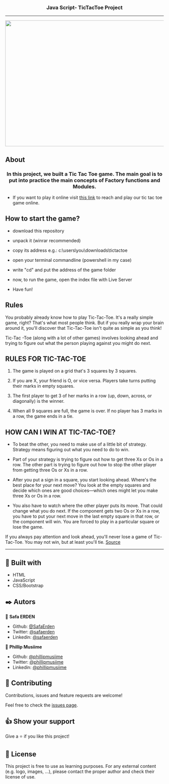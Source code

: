 <h3 align="center">Java Script- TicTacToe Project</h3>


---

<p align="center">
   <img src="assets/tictactoe.JPG" width="600" height="400">
</p>

## About <a name = "about"></a>

<h3 align="center"> In this project, we built a Tic Tac Toe game. The main goal is to put into practice the main concepts of Factory functions and Modules.</h3>

- If you want to play it online visit [this link](https://rawcdn.githack.com/SafaErden/TicTacToe-Javascript/1684e65107f30bc98486f3d0a39f02a4d4cd09cc/index.html) to reach and play our tic tac toe game online.

## How to start the game?

- download this repository

- unpack it (winrar recommended)

- copy its address e.g.: c:\users\you\downloads\tictactoe

- open your terminal commandline (powershell in my case)

- write "cd" and put the address of the game folder

- now, to run the game, open the index file with Live Server

- Have fun!

## Rules

You probably already know how to play Tic-Tac-Toe. It's a really simple game, right? That's what most people think. But if you really wrap your brain around it, you'll discover that Tic-Tac-Toe isn't quite as simple as you think!

Tic-Tac -Toe (along with a lot of other games) involves looking ahead and trying to figure out what the person playing against you might do next.

## RULES FOR TIC-TAC-TOE

1. The game is played on a grid that's 3 squares by 3 squares.

2. If you are X, your friend is O, or vice versa. Players take turns putting their marks in empty squares.

3. The first player to get 3 of her marks in a row (up, down, across, or diagonally) is the winner.

4. When all 9 squares are full, the game is over. If no player has 3 marks in a row, the game ends in a tie.

## HOW CAN I WIN AT TIC-TAC-TOE?

- To beat the other, you need to make use of a little bit of strategy. Strategy means figuring out what you need to do to win.

- Part of your strategy is trying to figure out how to get three Xs or Os in a row. The other part is trying to figure out how to stop the other player from getting three Os or Xs in a row.

- After you put a sign in a square, you start looking ahead. Where's the best place for your next move? You look at the empty squares and decide which ones are good choices—which ones might let you make three Xs or Os in a row.

- You also have to watch where the other player puts its move. That could change what you do next. If the component gets two Os or Xs in a row, you have to put your next move in the last empty square in that row, or the component will win. You are forced to play in a particular square or lose the game.

If you always pay attention and look ahead, you'll never lose a game of Tic-Tac-Toe. You may not win, but at least you'll tie.
<a href="https://www.exploratorium.edu/brain_explorer/tictactoe.html">Source</a>

---

## 🔧 Built with<a name = "built_using"></a>

- HTML
- JavaScript
- CSS/Bootstrap

## ✒️ Autors <a name = "author"></a>

👤 **Safa ERDEN**

- Github: [@SafaErden](https://github.com/SafaErden)
- Twitter: [@safaerden](https://twitter.com/safaerden)
- Linkedin: [@safaerden](https://www.linkedin.com/in/safaerden/)

👤 **Phillip Musiime**

- Github: [@phillipmusiime](https://github.com/PhillipUg)
- Twitter: [@phillipmusiime](https://twitter.com/Phillip_Ug)
- Linkedin: [@phillipmusiime](https://www.linkedin.com/in/phillip-musiime/)

## 🤝 Contributing

Contributions, issues and feature requests are welcome!

Feel free to check the [issues page](https://github.com/SafaErden/TicTacToe-Javascript/issues).

## 👍 Show your support

Give a ⭐️ if you like this project!

## 📝 License

This project is free to use as learning purposes. For any external content (e.g. logo, images, ...), please contact the proper author and check their license of use.
